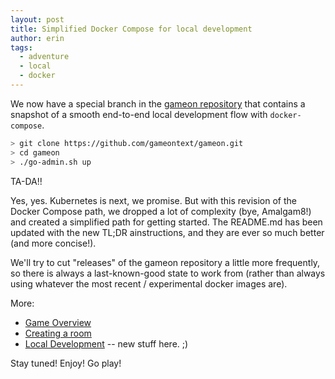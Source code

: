 ```yaml
---
layout: post
title: Simplified Docker Compose for local development
author: erin
tags:
  - adventure
  - local
  - docker
---
```


We now have a special branch in the [gameon repository](https://github.com/gameontext/gameon) that contains
a snapshot of a smooth end-to-end local development flow with `docker-compose`.

```bash
> git clone https://github.com/gameontext/gameon.git
> cd gameon
> ./go-admin.sh up
```

TA-DA!!

Yes, yes. Kubernetes is next, we promise. But with this revision of the Docker Compose path, we dropped a lot of complexity
(bye, Amalgam8!) and created a simplified path for getting started. The README.md has been updated with the new TL;DR
ainstructions, and they are ever so much better (and more concise!).

We'll try to cut "releases" of the gameon repository a little more frequently, so there is always a last-known-good state
to work from (rather than always using whatever the most recent / experimental docker images are).

More:

* [Game Overview](https://book.gameontext.org/)
* [Creating a room](https://book.gameontext.org/walkthroughs/createRoom.html)
* [Local Development](https://book.gameontext.org/walkthroughs/local-build.html) -- new stuff here. ;)

Stay tuned! Enjoy! Go play!
